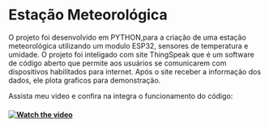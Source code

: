 # Estação Meteorológica 

O projeto foi desenvolvido em PYTHON,para a criação de uma estação meteorológica utilizando um modulo ESP32, sensores de temperatura e umidade. 
O projeto foi inteligado com site ThingSpeak que é um software de código aberto que permite aos usuários se comunicarem com dispositivos habilitados para internet. 
Após o site receber a informação dos dados, ele plota graficos para demonstração.

Assista meu video e confira na integra o funcionamento do código:

#### [![Watch the video](https://github.com/Giovanacarmazio/Estacao-Met-ESP32/blob/99e863e0bae925536c5d80c8ad4d6e21216c6895/Capturar.PNG)](https://youtu.be/V4x7wthNLDM) 
